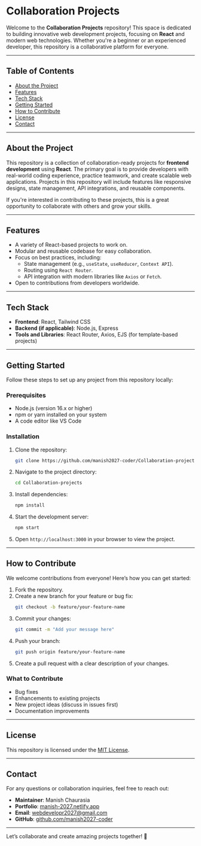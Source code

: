 # **Collaboration Projects**

Welcome to the **Collaboration Projects** repository! This space is dedicated to building innovative web development projects, focusing on **React** and modern web technologies. Whether you're a beginner or an experienced developer, this repository is a collaborative platform for everyone.

---

## **Table of Contents**
- [About the Project](#about-the-project)
- [Features](#features)
- [Tech Stack](#tech-stack)
- [Getting Started](#getting-started)
- [How to Contribute](#how-to-contribute)
- [License](#license)
- [Contact](#contact)

---

## **About the Project**

This repository is a collection of collaboration-ready projects for **frontend development** using **React**. The primary goal is to provide developers with real-world coding experience, practice teamwork, and create scalable web applications. Projects in this repository will include features like responsive designs, state management, API integrations, and reusable components.

If you're interested in contributing to these projects, this is a great opportunity to collaborate with others and grow your skills.

---

## **Features**
- A variety of React-based projects to work on.
- Modular and reusable codebase for easy collaboration.
- Focus on best practices, including:
  - State management (e.g., `useState`, `useReducer`, `Context API`).
  - Routing using `React Router`.
  - API integration with modern libraries like `Axios` or `Fetch`.
- Open to contributions from developers worldwide.

---

## **Tech Stack**
- **Frontend**: React, Tailwind CSS
- **Backend (if applicable)**: Node.js, Express
- **Tools and Libraries**: React Router, Axios, EJS (for template-based projects)

---

## **Getting Started**

Follow these steps to set up any project from this repository locally:

### **Prerequisites**
- Node.js (version 16.x or higher)
- npm or yarn installed on your system
- A code editor like VS Code

### **Installation**
1. Clone the repository:
   ```bash
   git clone https://github.com/manish2027-coder/Collaboration-projects.git
   ```
2. Navigate to the project directory:
   ```bash
   cd Collaboration-projects
   ```
3. Install dependencies:
   ```bash
   npm install
   ```
4. Start the development server:
   ```bash
   npm start
   ```
5. Open `http://localhost:3000` in your browser to view the project.

---

## **How to Contribute**

We welcome contributions from everyone! Here’s how you can get started:

1. Fork the repository.
2. Create a new branch for your feature or bug fix:
   ```bash
   git checkout -b feature/your-feature-name
   ```
3. Commit your changes:
   ```bash
   git commit -m "Add your message here"
   ```
4. Push your branch:
   ```bash
   git push origin feature/your-feature-name
   ```
5. Create a pull request with a clear description of your changes.

### **What to Contribute**
- Bug fixes
- Enhancements to existing projects
- New project ideas (discuss in issues first)
- Documentation improvements

---

## **License**
This repository is licensed under the [MIT License](https://opensource.org/licenses/MIT).

---

## **Contact**

For any questions or collaboration inquiries, feel free to reach out:

- **Maintainer**: Manish Chaurasia  
- **Portfolio**: [manish-2027.netlify.app](https://manish-2027.netlify.app)  
- **Email**: [webdevelopr2027@gmail.com](mailto:webdevelopr2027@gmail.com)  
- **GitHub**: [github.com/manish2027-coder](https://github.com/manish2027-coder)

---

Let’s collaborate and create amazing projects together! 🚀

